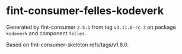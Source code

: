 # fint-consumer-felles-kodeverk

Generated by fint-consumer `2.5.1` from tag `v3.11.0-rc-3` on package `kodeverk` and component `felles`.

Based on fint-consumer-skeleton refs/tags/v1.8.0.
